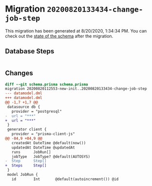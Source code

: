 # Migration `20200820133434-change-job-step`

This migration has been generated at 8/20/2020, 1:34:34 PM.
You can check out the [state of the schema](./schema.prisma) after the migration.

## Database Steps

```sql

```

## Changes

```diff
diff --git schema.prisma schema.prisma
migration 20200820112553-new-init..20200820133434-change-job-step
--- datamodel.dml
+++ datamodel.dml
@@ -1,7 +1,7 @@
 datasource db {
   provider = "postgresql"
-  url = "***"
+  url = "***"
 }
 generator client {
   provider = "prisma-client-js"
@@ -84,9 +84,9 @@
   createdAt DateTime @default(now())
   updatedAt DateTime @updatedAt
   runs      JobRun[]
   jobType   JobType? @default(AUTOSYS)
-  Step      Step[]
+  Steps     Step[]
 }
 model JobRun {
   id        Int       @default(autoincrement()) @id
```


